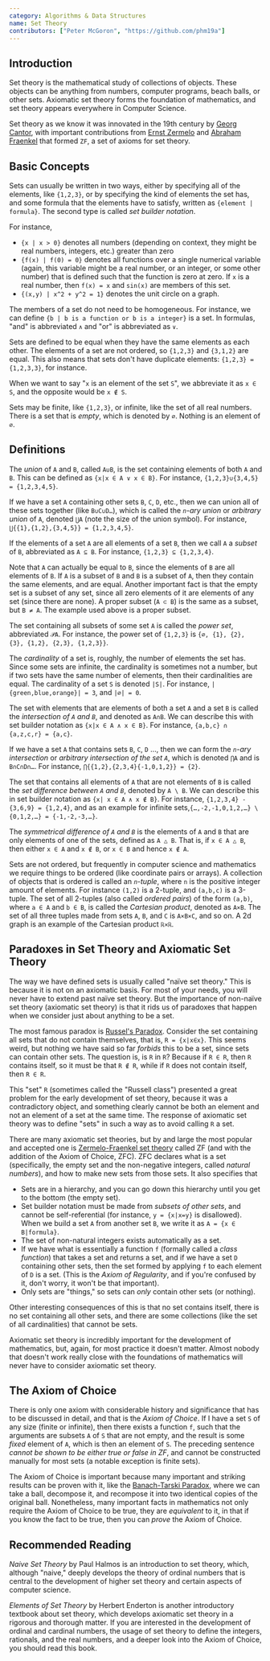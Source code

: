 ```yaml
---
category: Algorithms & Data Structures
name: Set Theory
contributors: ["Peter McGoron", "https://github.com/phm19a"]
---
```


## Introduction

Set theory is the mathematical study of collections of objects. These
objects can be anything from numbers, computer programs, beach balls,
or other sets. Axiomatic set theory forms the foundation of mathematics,
and set theory appears everywhere in Computer Science.

Set theory as we know it was innovated in the 19th century by
[Georg Cantor](https://en.wikipedia.org/wiki/Georg_Cantor),
with important contributions from
[Ernst Zermelo](https://en.wikipedia.org/wiki/Ernst_Zermelo) and
[Abraham Fraenkel](https://en.wikipedia.org/wiki/Abraham_Fraenkel) that
formed `ZF`, a set of axioms for set theory.

## Basic Concepts

Sets can usually be written in two ways, either by specifying all of
the elements, like `{1,2,3}`, or by specifying the kind of elements the
set has, and some formula that the elements have to satisfy, written as
`{element | formula}`. The second type is called *set builder notation*.

For instance,
* `{x | x > 0}` denotes all numbers (depending on context, they might
  be real numbers, integers, etc.) greater than zero
* `{f(x) | f(0) = 0}` denotes all functions over a single numerical
  variable (again, this variable might be a real number, or an integer,
  or some other number) that is defined such that the function is zero at
  zero. If `x` is a real number, then `f(x) = x` and `sin(x)` are
  members of this set.
* `{(x,y) | x^2 + y^2 = 1}` denotes the unit circle on a graph.

The members of a set do not need to be homogeneous. For instance, we can
define `{b | b is a function or b is a integer}` is a set. In formulas,
"and" is abbreviated `∧` and "or" is abbreviated as `∨`.

Sets are defined to be equal when they have the same elements as each
other. The elements of a set are not ordered, so `{1,2,3}` and `{3,1,2}`
are equal. This also means that sets don't have duplicate elements:
`{1,2,3} = {1,2,3,3}`, for instance.

When we want to say "`x` is an element of the set `S`", we abbreviate
it as `x ∈ S`, and the opposite would be `x ∉ S`.

Sets may be finite, like `{1,2,3}`, or infinite, like the set of all
real numbers. There is a set that is *empty*, which is denoted by
`∅`. Nothing is an element of `∅`.

## Definitions

The *union* of `A` and `B`, called `A∪B`, is the set containing elements
of both `A` and `B`. This can be defined as `{x|x ∈ A ∨ x ∈ B}`.
For instance, `{1,2,3}∪{3,4,5} = {1,2,3,4,5}`.

If we have a set `A` containing other sets `B`, `C`, `D`, etc., then
we can union all of these sets together (like `B∪C∪D…`), which is
called the *`n`-ary union* or *arbitrary union* of `A`, denoted `⋃A`
(note the size of the union symbol). For instance,
`⋃{{1},{1,2},{3,4,5}} = {1,2,3,4,5}`.

If the elements of a set `A` are all elements of a set `B`, then we
call `A` a *subset* of `B`, abbreviated as `A ⊆ B`. For instance,
`{1,2,3} ⊆ {1,2,3,4}`.

Note that `A` can actually be equal to `B`, since the elements of `B`
are all elements of `B`. If `A` is a subset of `B` and `B` is a subset
of `A`, then they contain the same elements, and are equal. Another
important fact is that the empty set is a subset of any set, since all
zero elements of it are elements of any set (since there are none). A
proper subset (`A ⊂ B`) is the same as a subset, but `B ≠ A`. The example
used above is a proper subset.

The set containing all subsets of some set `A` is called the *power set*,
abbreviated `𝒫A`. For instance, the power set of `{1,2,3}` is `{∅,
{1}, {2}, {3}, {1,2}, {2,3}, {1,2,3}}`.

The *cardinality* of a set is, roughly, the number of elements the set
has. Since some sets are infinite, the cardinality is sometimes not a
number, but if two sets have the same number of elements, then their
cardinalities are equal. The cardinality of a set `S` is denoted `|S|`.
For instance, `|{green,blue,orange}| = 3`, and `|∅| = 0`.

The set with elements that are elements of both a set `A` and a set `B`
is called the *intersection of `A` and `B`*, and denoted as `A∩B`. We
can describe this with set builder notation as `{x|x ∈ A ∧ x ∈
B}`. For instance, `{a,b,c} ∩ {a,z,c,r} = {a,c}`.

If we have a set `A` that contains sets `B`, `C`, `D` …, then we can
form the *`n`-ary intersection* or *arbitrary intersection of the set
`A`*, which is denoted `⋂A` and is `B∩C∩D∩…`. For instance,
`⋂{{1,2},{2,3,4}{-1,0,1,2}} = {2}`.

The set that contains all elements of `A` that are not elements of `B`
is called the *set difference between `A` and `B`*, denoted by `A \ B`. We
can describe this in set builder notation as `{x| x ∈ A ∧ x ∉ B}`. For
instance, `{1,2,3,4} - {3,6,9} = {1,2,4}`, and as an example for
infinite sets,`{…,-2,-1,0,1,2,…} \ {0,1,2,…} = {-1,-2,-3,…}`.

The *symmetrical difference of `A` and `B`* is the elements of `A` and `B`
that are only elements of one of the sets, defined as `A △ B`. That is,
if `x ∈ A △ B`, then either `x ∈ A` and `x ∉ B`, or `x ∈ B`
and hence `x ∉ A`.

Sets are not ordered, but frequently in computer science and mathematics
we require things to be ordered (like coordinate pairs or arrays). A
collection of objects that is ordered is called an *`n`-tuple*, where
`n` is the positive integer amount of elements. For instance `(1,2)`
is a 2-tuple, and `(a,b,c)` is a 3-tuple. The set of all 2-tuples (also
called *ordered pairs*) of the form `(a,b)`, where `a ∈ A` and `b ∈
B`, is called the *Cartesian product*, denoted as `A×B`. The set of
all three tuples made from sets `A`, `B`, and `C` is `A×B×C`, and so on.
A 2d graph is an example of the Cartesian product `ℝ×ℝ`.

## Paradoxes in Set Theory and Axiomatic Set Theory

The way we have defined sets is usually called "naïve set theory." This
is because it is not on an axiomatic basis. For most of your needs, you
will never have to extend past naïve set theory. But the importance
of non-naïve set theory (axiomatic set theory) is that it rids us of
paradoxes that happen when we consider just about anything to be a set.

The most famous paradox is
[Russel's Paradox](https://en.wikipedia.org/wiki/Russell%27s_paradox).
Consider the set containing all sets that do not contain themselves,
that is, `R = {x|x∈x}`. This seems weird, but nothing we have said so
far *forbids* this to be a set, since sets can contain other sets. The
question is, is `R` in `R`? Because if `R ∈ R`, then `R` contains
itself, so it must be that `R ∉ R`, while if `R` does not contain
itself, then `R ∈ R`.

This "set" `R` (sometimes called the "Russell class") presented a
great problem for the early development of set theory, because it was a
contradictory object, and something clearly cannot be both an element and
not an element of a set at the same time. The response of axiomatic set
theory was to define "sets" in such a way as to avoid calling `R` a set.

There are many axiomatic set theories, but by and large
the most popular and accepted one is [Zermelo-Fraenkel set
theory](https://en.wikipedia.org/wiki/Zermelo%E2%80%93Fraenkel_set_theory)
called ZF (and with the addition of the Axiom of Choice, ZFC). ZFC
declares what is a set (specifically, the empty set and the non-negative
integers, called *natural numbers*), and how to make new sets from those
sets. It also specifies that

* Sets are in a hierarchy, and you can go down this hierarchy until you
  get to the bottom (the empty set).
* Set builder notation must be made from *subsets of other sets*,
  and cannot be self-referential (for instance, `y = {x|x=y}` is
  disallowed). When we build a set `A` from another set `B`, we write
  it as `A = {x ∈ B|formula}`.
* The set of non-natural integers exists automatically as a set.
* If we have what is essentially a function `f` (formally called a *class
  function*) that takes a set and returns a set, and if we have
  a set `D` containing other sets, then the set formed by applying `f`
  to each element of `D` is a set. (This is the *Axiom of Regularity*,
  and if you're confused by it, don't worry, it won't be that important).
* Only sets are "things," so sets can *only* contain other sets (or
  nothing).

Other interesting consequences of this is that no set contains itself,
there is no set containing all other sets, and there are some collections
(like the set of all cardinalities) that cannot be sets.

Axiomatic set theory is incredibly important for the development of
mathematics, but, again, for most practice it doesn't matter. Almost
nobody that doesn't work really close with the foundations of mathematics
will never have to consider axiomatic set theory.

## The Axiom of Choice

There is only one axiom with considerable history and significance that
has to be discussed in detail, and that is the *Axiom of Choice*. If
I have a set `S` of any size (finite or infinite), then there exists a
function `f`, such that the arguments are subsets `A` of `S` that are
not empty, and the result is some *fixed* element of `A`, which is then
an element of `S`. The preceding sentence *cannot be shown to be either
true or false in ZF*, and cannot be constructed manually for most sets
(a notable exception is finite sets).

The Axiom of Choice is important because many important and
striking results can be proven with it, like the [Banach-Tarski
Paradox](https://en.wikipedia.org/wiki/Banach_Tarski_Paradox),
where we can take a ball, decompose it, and recompose it into
two identical copies of the original ball.
Nonetheless, many important facts in mathematics not only require the
Axiom of Choice to be true, they are *equivalent* to it, in that if you
know the fact to be true, then you can *prove* the Axiom of Choice.

## Recommended Reading

*Naive Set Theory* by Paul Halmos is an introduction to set theory,
which, although "naive," deeply develops the theory of ordinal numbers
that is central to the development of higher set theory and certain
aspects of computer science.

*Elements of Set Theory* by Herbert Enderton is another introductory
textbook about set theory, which develops axiomatic set theory in a
rigorous and thorough matter. If you are interested in the development
of ordinal and cardinal numbers, the usage of set theory to define the
integers, rationals, and the real numbers, and a deeper look into the
Axiom of Choice, you should read this book.
